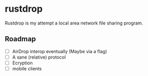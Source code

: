 # rustdrop
Rustdrop is my attempt a local area network file sharing program.

## Roadmap
- [ ] AirDrop interop eventually (Maybe via a flag)
- [ ] A sane (relative) protocol
- [ ] Ecryption
- [ ] mobile clients
